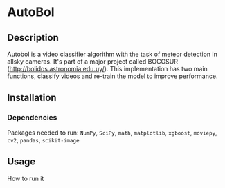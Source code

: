 # AutoBol

## Description

Autobol is a video classifier algorithm with the task of meteor detection in allsky cameras. It's part of a major project called BOCOSUR (http://bolidos.astronomia.edu.uy/).
This implementation has two main functions, classify videos and re-train the model to improve performance.

## Installation

### Dependencies

Packages needed to run: ```NumPy```, ```SciPy```, ```math```, ```matplotlib```, ```xgboost```, ```moviepy```, ```cv2```, ```pandas```, ```scikit-image```

## Usage

How to run it
